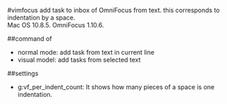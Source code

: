 #vimfocus
add task to inbox of OmniFocus from text.
this corresponds to indentation by a space.  
Mac OS 10.8.5.
OmniFocus 1.10.6.

##command
<leader>of
* normal mode: add task from text in current line
* visual model: add tasks from selected text

##settings
* g:vf_per_indent_count: It shows how many pieces of a space is one indentation.
